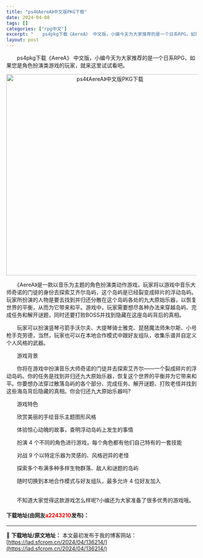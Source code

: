 ```yaml
---
title: "ps4《AereA》中文版PKG下载"
date: 2024-04-08
tags: []
categories: ["rpg中文"]
excerpt: "　　ps4pkg下载《AereA》 中文版，小编今天为大家推荐的是一个日系RPG，如果您是角色扮演类游戏的玩家，就来这里试试看吧。 　　《AereA》是一款以音乐为主题的角色扮演类动作游戏，玩家将以游戏中音乐大师奇诺的门徒的身份去探索艾齐尔岛屿，这个岛屿是已经裂变成碎片的浮动岛屿。玩家所扮演的人物是&hellip;"
layout: post
---
```


 <p>　　ps4pkg下载《AereA》 中文版，小编今天为大家推荐的是一个日系RPG，如果您是角色扮演类游戏的玩家，就来这里试试看吧。</p> <p align="center"><img border="0" src="https://lad.sfcrom.cn/wp-content/uploads/2024/04/20240408_66136f0662aef.webp" width="533" alt="ps4《AereA》中文版PKG下载" /></p> <p>　　《AereA》是一款以音乐为主题的角色扮演类动作游戏，玩家将以游戏中音乐大师奇诺的门徒的身份去探索艾齐尔岛屿，这个岛屿是已经裂变成碎片的浮动岛屿。玩家所扮演的人物是要去找到并归还分散在这个岛屿各处的九大原始乐器，以恢复世界的平衡，从而为它带来和平。游戏中，玩家需要想尽各种办法来穿越岛屿、完成任务和解开谜题，同时还要打败BOSS并找到隐藏在这座岛屿背后的真相。</p> <p>　　玩家可以扮演竖琴弓箭手沃尔夫、大提琴骑士雅克、琵琶魔法师朱尔斯、小号枪手克劳德，当然，玩家也可以在本地合作模式中跟好友组队，收集乐谱并自定义个人风格的武器。</p> <p>　　游戏背景</p> <p>　　你将在游戏中扮演音乐大师奇诺的门徒并去探索艾齐尔&mdash;&mdash;一个裂成碎片的浮动岛屿。你的任务是找到并归还九大原始乐器，恢复这个世界的平衡并为它带来和平。你要想办法穿过散落岛屿的各个部分、完成任务、解开谜题、打败老怪并找到这些海岛背后隐藏的真相。你会归还九大原始乐器吗?</p> <p>　　游戏特色</p> <p>　　欣赏美丽的手绘音乐主题图形风格</p> <p>　　体验惊心动魄的故事，查明浮动岛屿上发生的事情</p> <p>　　扮演 4 个不同的角色进行游戏，每个角色都有他们自己特有的一套技能</p> <p>　　对战 9 个以特定乐器为灵感的、风格迥异的老怪</p> <p>　　探索多个布满多种多样生物群落、敌人和谜题的岛屿</p> <p>　　随时切换到本地合作模式与好友组队，最多允许 4 位好友加入</p> <p><br />　　不知道大家觉得这款游戏怎么样呢?小编还为大家准备了很多优秀的游戏哦。</p> <p><h4>下载地址(由网友<font color="red">a2243210</font>发布)：</h4></p> 

---
📖 **下载地址/原文地址：** 本文最初发布于我的博客网站：[https://lad.sfcrom.cn/2024/04/136214/](https://lad.sfcrom.cn/2024/04/136214/)
